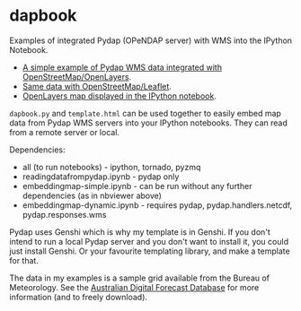 dapbook
=======

Examples of integrated Pydap (OPeNDAP server) with WMS into the IPython Notebook.

* [A simple example of Pydap WMS data integrated with OpenStreetMap/OpenLayers](https://rawgithub.com/pfctdayelise/dapbook/master/example-openlayers.html).
* [Same data with OpenStreetMap/Leaflet](https://rawgithub.com/pfctdayelise/dapbook/master/example-leaflet.html).
* [OpenLayers map displayed in the IPython notebook](http://nbviewer.ipython.org/urls/raw.github.com/pfctdayelise/dapbook/master/embeddingmap-simple.ipynb).

`dapbook.py` and `template.html` can be used together to easily embed map data from Pydap WMS servers into your IPython notebooks. They can read from a remote server or local.


Dependencies:

* all (to run notebooks) - ipython, tornado, pyzmq
* readingdatafrompydap.ipynb - pydap only
* embeddingmap-simple.ipynb - can be run without any further dependencies (as in nbviewer above)
* embeddingmap-dynamic.ipynb - requires pydap, pydap.handlers.netcdf, pydap.responses.wms


Pydap uses Genshi which is why my template is in Genshi. If you don't intend to run a local Pydap server and you don't want to install it, you could just install Genshi. Or your favourite templating library, and make a template for that.

The data in my examples is a sample grid available from the Bureau of Meteorology. See the [Australian Digital Forecast Database](http://www.bom.gov.au/catalogue/data-feeds.shtml) for more information (and to freely download).
